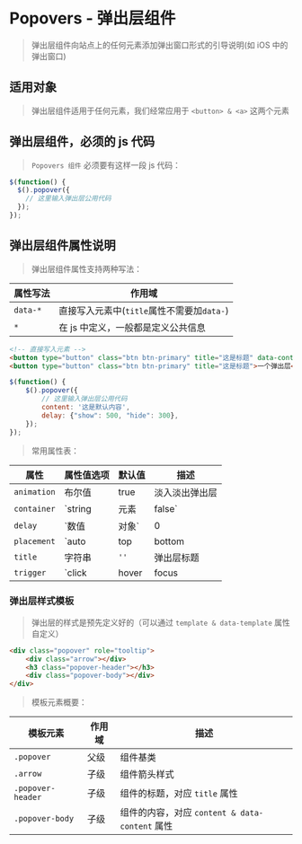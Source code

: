 # Popovers - 弹出层组件

> 弹出层组件向站点上的任何元素添加弹出窗口形式的引导说明(如 iOS 中的弹出窗口)

## 适用对象

> 弹出层组件适用于任何元素，我们经常应用于 `<button> & <a>` 这两个元素

## 弹出层组件，必须的 js 代码

> `Popovers 组件` 必须要有这样一段 js 代码：

```js
$(function() {
  $().popover({
    // 这里输入弹出层公用代码
  });
});
```

## 弹出层组件属性说明

> 弹出层组件属性支持两种写法：

| 属性写法 | 作用域                                     |
| -------- | ------------------------------------------ |
| `data-*` | 直接写入元素中(`title`属性不需要加`data-`) |
| `*`      | 在 js 中定义，一般都是定义公共信息         |

```html
<!-- 直接写入元素 -->
<button type="button" class="btn btn-primary" title="这是标题" data-content="这是内容">一个弹出层</button>
<button type="button" class="btn btn-primary" title="这是标题">一个弹出层</button>
```

```js
$(function() {
    $().popover({
        // 这里输入弹出层公用代码
        content: '这是默认内容',
        delay: {"show": 500, "hide": 300},
    });
});
```

> 常用属性表：

| 属性        | 属性值选项                        | 默认值    | 描述                       |
| ----------- | --------------------------------- | --------- | -------------------------- |
| `animation` | 布尔值                            | true      | 淡入淡出弹出层             |
| `container` | `string|元素|false`               | false     | 将弹出窗口附加到特定元素   |
| `delay`     | `数值|对象`                       | 0         | 延迟弹出层的显示和隐藏时间 |
| `placement` | `auto|top|bottom|left|right|函数` | `'right'` | 定义弹出层方向             |
| `title`     | 字符串                            | `''`      | 弹出层标题                 |
| `trigger`   | `click|hover|focus|manual`        | `'click'` | 弹出层的触发事件           |

### 弹出层样式模板

> 弹出层的样式是预先定义好的（可以通过 `template & data-template` 属性自定义）

```html
<div class="popover" role="tooltip">
    <div class="arrow"></div>
    <h3 class="popover-header"></h3>
    <div class="popover-body"></div>
</div>
```

> 模板元素概要：

| 模板元素          | 作用域 | 描述                                           |
| ----------------- | ------ | ---------------------------------------------- |
| `.popover`        | 父级   | 组件基类                                       |
| `.arrow`          | 子级   | 组件箭头样式                                   |
| `.popover-header` | 子级   | 组件的标题，对应 `title` 属性                  |
| `.popover-body`   | 子级   | 组件的内容，对应 `content & data-content` 属性 |
